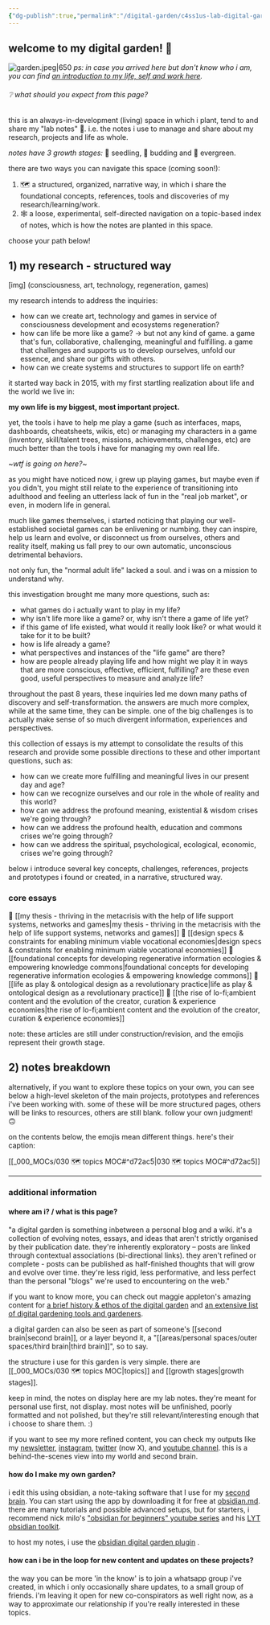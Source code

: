 ```yaml
---
{"dg-publish":true,"permalink":"/digital-garden/c4ss1us-lab-digital-garden/","tags":["gardenEntry"]}
---
```



## welcome to my digital garden! 🌷

![garden.jpeg|650](/img/user/garden.jpeg)
*ps: in case you arrived here but don't know who i am, you can find [an introduction to my life, self and work here](https://c4ss1us.notion.site/c4ss1us/c4ss1us-hello-WIP-71130006ff1c42f69a32b7a46808a290).*

###### ❔ what should you expect from this page?

this is an always-in-development (living) space in which i plant, tend to and share my "lab notes" 🧪. i.e. the notes i use to manage and share about my research, projects and life as whole.

*notes have 3 growth stages:* 🌱 seedling, 🌿 budding and 🌲 evergreen.

there are two ways you can navigate this space (coming soon!):

1) 🗺 a structured, organized, narrative way, in which i share the foundational concepts, references, tools and discoveries of my research/learning/work.
2) 🕸 a loose, experimental, self-directed navigation on a topic-based index of notes, which is how the notes are planted in this space.

choose your path below!

## 1) my research - structured way

[img] (consciousness, art, technology, regeneration, games)

my research intends to address the inquiries:

- how can we create art, technology and games in service of consciousness development and ecosystems regeneration?
- how can life be more like a game?
	 -> but not any kind of game. a game that's fun, collaborative, challenging, meaningful and fulfilling. a game that challenges and supports us to develop ourselves, unfold our essence, and share our gifts with others.
- how can we create systems and structures to support life on earth?

it started way back in 2015, with my first startling realization about life and the world we live in:

**my own life is my biggest, most important project.**

yet, the tools i have to help me play a game (such as interfaces, maps, dashboards, cheatsheets, wikis, etc) or managing my characters in a game (inventory, skill/talent trees, missions, achievements, challenges, etc) are much better than the tools i have for managing my own real life.

~*wtf is going on here?*~

as you might have noticed now, i grew up playing games, but maybe even if you didn't, you might still relate to the experience of transitioning into adulthood and feeling an utterless lack of fun in the "real job market", or even, in modern life in general.

much like games themselves, i started noticing that playing our well-established societal games can be enlivening or numbing. they can inspire, help us learn and evolve, or disconnect us from ourselves, others and reality itself, making us fall prey to our own automatic, unconscious detrimental behaviors.

not only fun, the "normal adult life" lacked a soul. and i was on a mission to understand why.

this investigation brought me many more questions, such as:

- what games do i actually want to play in my life?
- why isn't life more like a game? or, why isn't there a game of life yet?
- if this game of life existed, what would it really look like? or what would it take for it to be built?
- how is life already a game?
- what perspectives and instances of the "life game" are there?
- how are people already playing life and how might we play it in ways that are more conscious, effective, efficient, fulfilling? are these even good, useful perspectives to measure and analyze life?

throughout the past 8 years, these inquiries led me down many paths of discovery and self-transformation. the answers are much more complex, while at the same time, they can be simple. one of the big challenges is to actually make sense of so much divergent information, experiences and perspectives.

this collection of essays is my attempt to consolidate the results of this research and provide some possible directions to these and other important questions, such as:

- how can we create more fulfilling and meaningful lives in our present day and age?
- how can we recognize ourselves and our role in the whole of reality and this world?
- how can we address the profound meaning, existential & wisdom crises we're going through?
- how can we address the profound health, education and commons crises we're going through?
- how can we address the spiritual, psychological, ecological, economic, crises we're going through?

below i introduce several key concepts, challenges, references, projects and prototypes i found or created, in a narrative, structured way.
### core essays
🌲 [[my thesis - thriving in the metacrisis with the help of life support systems, networks and games\|my thesis - thriving in the metacrisis with the help of life support systems, networks and games]]
🌿 [[design specs & constraints for enabling minimum viable vocational economies\|design specs & constraints for enabling minimum viable vocational economies]]
🌲 [[foundational concepts for developing regenerative information ecologies & empowering knowledge commons\|foundational concepts for developing regenerative information ecologies & empowering knowledge commons]]
🌿 [[life as play & ontological design as a revolutionary practice\|life as play & ontological design as a revolutionary practice]]
🌱 [[the rise of lo-fi;ambient content and the evolution of the creator, curation & experience economies\|the rise of lo-fi;ambient content and the evolution of the creator, curation & experience economies]]

note: these articles are still under construction/revision, and the emojis represent their growth stage.

## 2) notes breakdown

alternatively, if you want to explore these topics on your own, you can see below a high-level skeleton of the main projects, prototypes and references i've been working with. some of these will be more structured pages, others will be links to resources, others are still blank. follow your own judgment! 🙃

on the contents below, the emojis mean different things. here's their caption:

[[_000_MOCs/030 🗺 topics MOC#^d72ac5\|030 🗺 topics MOC#^d72ac5]]

---

### additional information

#### where am i? / what is this page?

"a digital garden is something inbetween a personal blog and a wiki. it's a collection of evolving notes, essays, and ideas that aren't strictly organised by their publication date. they're inherently exploratory – posts are linked through contextual associations (bi-directional links). they aren't refined or complete - posts can be published as half-finished thoughts that will grow and evolve over time. they're less rigid, less performative, and less perfect than the personal "blogs" we're used to encountering on the web."

if you want to know more, you can check out maggie appleton's amazing content for [a brief history & ethos of the digital garden](https://maggieappleton.com/garden-history) and [an extensive list of digital gardening tools and gardeners](https://github.com/MaggieAppleton/digital-gardeners).

a digital garden can also be seen as part of someone's [[second brain\|second brain]], or a layer beyond it, a "[[areas/personal spaces/outer spaces/third brain\|third brain]]", so to say.

the structure i use for this garden is very simple. there are [[_000_MOCs/030 🗺 topics MOC\|topics]] and [[growth stages\|growth stages]].

keep in mind, the notes on display here are my lab notes. they're meant for personal use first, not display. most notes will be unfinished, poorly formatted and not polished, but they're still relevant/interesting enough that i choose to share them. :)

if you want to see my more refined content, you can check my outputs like my [newsletter](https://c4ss1us.substack.com/), [instagram](https://www.instagram.com/c4ss1us.l1f3/), [twitter](https://twitter.com/c4ss1usl1f3) (now X), and [youtube channel](https://www.youtube.com/@c4ss1usl1f3). this is a behind-the-scenes view into my world and second brain.

#### how do I make my own garden?

i edit this using obsidian, a note-taking software that I use for my [second brain](https://maggieappleton.com/basb). You can start using the app by downloading it for free at [obsidian.md](https://obsidian.md). there are many tutorials and possible advanced setups, but for starters, i recommend nick milo's ["obsidian for beginners" youtube series](https://www.youtube.com/playlist?list=PL3NaIVgSlAVLHty1-NuvPa9V0b0UwbzBd) and his [LYT obsidian toolkit](https://notes.linkingyourthinking.com/_Start+Here).

to host my notes, i use the [obsidian digital garden plugin](https://dg-docs.ole.dev/) .

#### how can i be in the loop for new content and updates on these projects?

the way you can be more 'in the know' is to join a whatsapp group i've created, in which i only occasionally share updates, to a small group of friends. i'm leaving it open for new co-conspirators as well right now, as a way to approximate our relationship if you're really interested in these topics.
